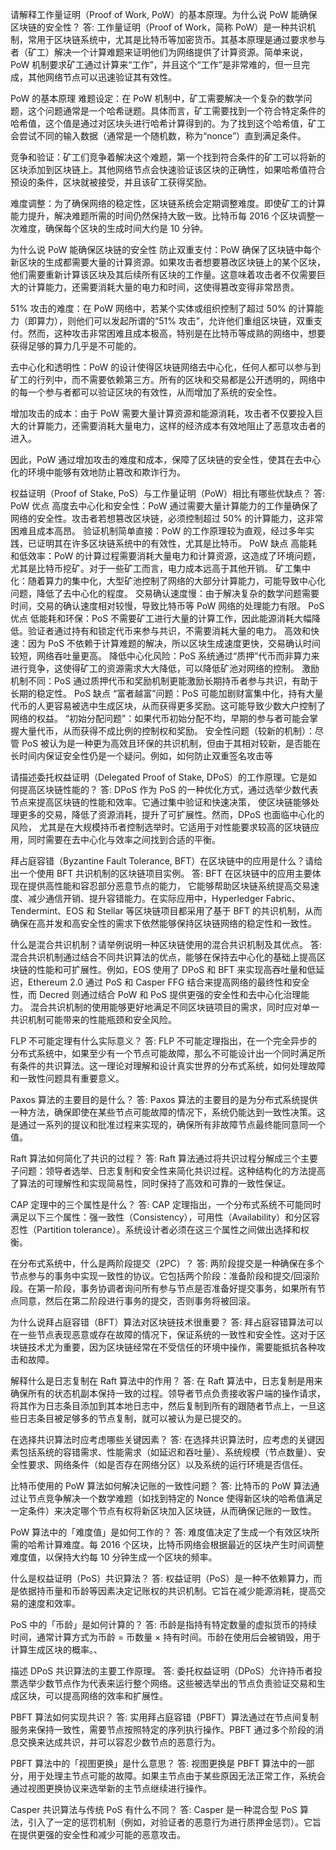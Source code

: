 请解释工作量证明（Proof of Work, PoW）的基本原理。为什么说 PoW 能确保区块链的安全性？
答:
工作量证明（Proof of Work，简称 PoW）是一种共识机制，常用于区块链系统中，尤其是比特币等加密货币。其基本原理是通过要求参与者（矿工）解决一个计算难题来证明他们为网络提供了计算资源。简单来说，PoW 机制要求矿工通过计算来“工作”，并且这个“工作”是非常难的，但一旦完成，其他网络节点可以迅速验证其有效性。

PoW 的基本原理
难题设定：在 PoW 机制中，矿工需要解决一个复杂的数学问题，这个问题通常是一个哈希谜题。具体而言，矿工需要找到一个符合特定条件的哈希值，这个值是通过对区块头进行哈希计算得到的。为了找到这个哈希值，矿工会尝试不同的输入数据（通常是一个随机数，称为“nonce”）直到满足条件。

竞争和验证：矿工们竞争着解决这个难题，第一个找到符合条件的矿工可以将新的区块添加到区块链上。其他网络节点会快速验证该区块的正确性，如果哈希值符合预设的条件，区块就被接受，并且该矿工获得奖励。

难度调整：为了确保网络的稳定性，区块链系统会定期调整难度。即使矿工的计算能力提升，解决难题所需的时间仍然保持大致一致。比特币每 2016 个区块调整一次难度，确保每个区块的生成时间大约是 10 分钟。

为什么说 PoW 能确保区块链的安全性
防止双重支付：PoW 确保了区块链中每个新区块的生成都需要大量的计算资源。如果攻击者想要篡改区块链上的某个区块，他们需要重新计算该区块及其后续所有区块的工作量。这意味着攻击者不仅需要巨大的计算能力，还需要消耗大量的电力和时间，这使得篡改变得非常昂贵。

51% 攻击的难度：在 PoW 网络中，若某个实体或组织控制了超过 50% 的计算能力（即算力），则他们可以发起所谓的“51% 攻击”，允许他们重组区块链，双重支付。然而，这种攻击非常困难且成本极高，特别是在比特币等成熟的网络中，想要获得足够的算力几乎是不可能的。

去中心化和透明性：PoW 的设计使得区块链网络去中心化，任何人都可以参与到矿工的行列中，而不需要依赖第三方。所有的区块和交易都是公开透明的，网络中的每一个参与者都可以验证区块的有效性，从而增加了系统的安全性。

增加攻击的成本：由于 PoW 需要大量计算资源和能源消耗，攻击者不仅要投入巨大的计算能力，还需要消耗大量电力，这样的经济成本有效地阻止了恶意攻击者的进入。

因此，PoW 通过增加攻击的难度和成本，保障了区块链的安全性，使其在去中心化的环境中能够有效地防止篡改和欺诈行为。

权益证明（Proof of Stake, PoS）与工作量证明（PoW）相比有哪些优缺点？
答:
PoW 优点
高度去中心化和安全性：PoW 通过需要大量计算能力的工作量确保了网络的安全性。攻击者若想篡改区块链，必须控制超过 50% 的计算能力，这非常困难且成本高昂。
验证机制简单直接：PoW 的工作原理较为直观，经过多年实践，已证明其在许多区块链系统中的有效性，尤其是比特币。
PoW 缺点
高能耗和低效率：PoW 的计算过程需要消耗大量电力和计算资源，这造成了环境问题，尤其是比特币挖矿。对于一些矿工而言，电力成本远高于其他开销。
矿工集中化：随着算力的集中化，大型矿池控制了网络的大部分计算能力，可能导致中心化问题，降低了去中心化的程度。
交易确认速度慢：由于解决复杂的数学问题需要时间，交易的确认速度相对较慢，导致比特币等 PoW 网络的处理能力有限。
PoS 优点
低能耗和环保：PoS 不需要矿工进行大量的计算工作，因此能源消耗大幅降低。验证者通过持有和锁定代币来参与共识，不需要消耗大量的电力。
高效和快速：因为 PoS 不依赖于计算难题的解决，所以区块生成速度更快，交易确认时间较短，网络吞吐量更高。
降低中心化风险：PoS 系统通过“质押”代币而非算力来进行竞争，这使得矿工的资源需求大大降低，可以降低矿池对网络的控制。
激励机制不同：PoS 通过质押代币和奖励机制更能激励长期持币者参与共识，有助于长期的稳定性。
PoS 缺点
“富者越富”问题：PoS 可能加剧财富集中化，持有大量代币的人更容易被选中生成区块，从而获得更多奖励。这可能导致少数大户控制了网络的权益。
“初始分配问题”：如果代币初始分配不均，早期的参与者可能会掌握大量代币，从而获得不成比例的控制权和奖励。
安全性问题（较新的机制）：尽管 PoS 被认为是一种更为高效且环保的共识机制，但由于其相对较新，是否能在长时间内保证安全性仍是一个疑问。例如，如何防止双重签名攻击等


请描述委托权益证明（Delegated Proof of Stake, DPoS）的工作原理。它是如何提高区块链性能的？
答:
DPoS 作为 PoS 的一种优化方式，通过选举少数代表节点来提高区块链的性能和效率。它通过集中验证和快速决策，
使区块链能够处理更多的交易，降低了资源消耗，提升了可扩展性。然而，DPoS 也面临中心化的风险，
尤其是在大规模持币者控制选举时。它适用于对性能要求较高的区块链应用，同时需要在去中心化与效率之间找到合适的平衡。

拜占庭容错（Byzantine Fault Tolerance, BFT）在区块链中的应用是什么？请给出一个使用 BFT 共识机制的区块链项目实例。
答:
BFT 在区块链中的应用主要体现在提供高性能和容忍部分恶意节点的能力，
它能够帮助区块链系统提高交易速度、减少通信开销、提升容错能力。在实际应用中，Hyperledger Fabric、Tendermint、EOS 和 Stellar 
等区块链项目都采用了基于 BFT 的共识机制，从而确保在高并发和高安全性的需求下依然能够保持区块链网络的稳定性和一致性。

什么是混合共识机制？请举例说明一种区块链使用的混合共识机制及其优点。
答:
混合共识机制通过结合不同共识算法的优点，能够在保持去中心化的基础上提高区块链的性能和可扩展性。例如，EOS 使用了 DPoS 和 BFT 来实现高吞吐量和低延迟，Ethereum 2.0 通过 PoS 和 Casper FFG 结合来提高网络的最终性和安全性，而 Decred 则通过结合 PoW 和 PoS 提供更强的安全性和去中心化治理能力。
混合共识机制的使用能够更好地满足不同区块链项目的需求，同时应对单一共识机制可能带来的性能瓶颈和安全风险。

FLP 不可能定理有什么实际意义？
答:
FLP 不可能定理指出，在一个完全异步的分布式系统中，如果至少有一个节点可能故障，那么不可能设计出一个同时满足所有条件的共识算法。这一理论对理解和设计真实世界的分布式系统，如何处理故障和一致性问题具有重要意义。

Paxos 算法的主要目的是什么？
答:
Paxos 算法的主要目的是为分布式系统提供一种方法，确保即使在某些节点可能故障的情况下，系统仍能达到一致性决策。这是通过一系列的提议和批准过程来实现的，确保所有非故障节点最终能同意同一个值。

Raft 算法如何简化了共识的过程？
答:
Raft 算法通过将共识过程分解成三个主要子问题：领导者选举、日志复制和安全性来简化共识过程。这种结构化的方法提高了算法的可理解性和实现简易性，同时保持了高效和可靠的一致性保证。

CAP 定理中的三个属性是什么？
答:
CAP 定理指出，一个分布式系统不可能同时满足以下三个属性：强一致性（Consistency），可用性（Availability）和分区容忍性（Partition tolerance）。系统设计者必须在这三个属性之间做出选择和权衡。

在分布式系统中，什么是两阶段提交（2PC）？
答:
两阶段提交是一种确保在多个节点参与的事务中实现一致性的协议。它包括两个阶段：准备阶段和提交/回滚阶段。在第一阶段，事务协调者询问所有参与节点是否准备好提交事务，如果所有节点同意，然后在第二阶段进行事务的提交，否则事务将被回滚。

为什么说拜占庭容错（BFT）算法对区块链技术很重要？
答:
拜占庭容错算法可以在一些节点表现恶意或存在故障的情况下，保证系统的一致性和安全性。这对于区块链技术尤为重要，因为区块链经常在不受信任的环境中操作，需要能抵抗各种攻击和故障。

解释什么是日志复制在 Raft 算法中的作用？
答:
在 Raft 算法中，日志复制是用来确保所有的状态机副本保持一致的过程。领导者节点负责接收客户端的操作请求，将其作为日志条目添加到其本地日志中，然后复制到所有的跟随者节点上，一旦这些日志条目被足够多的节点复制，就可以被认为是已提交的。

在选择共识算法时应考虑哪些关键因素？
答:
在选择共识算法时，应考虑的关键因素包括系统的容错需求、性能需求（如延迟和吞吐量）、系统规模（节点数量）、安全性要求、网络条件（如是否存在网络分区）以及系统的运行环境是否信任。

比特币使用的 PoW 算法如何解决记账的一致性问题？
答:
比特币的 PoW 算法通过让节点竞争解决一个数学难题（如找到特定的 Nonce 使得新区块的哈希值满足一定条件）来决定哪个节点有权将新区块加入区块链，从而确保记账的一致性。

PoW 算法中的「难度值」是如何工作的？
答:
难度值决定了生成一个有效区块所需的哈希计算难度。每 2016 个区块，比特币网络会根据最近的区块产生时间调整难度值，以保持大约每 10 分钟生成一个区块的频率。

什么是权益证明（PoS）共识算法？
答:
权益证明（PoS）是一种不依赖算力，而是依据持币量和币龄等因素决定记账权的共识机制。它旨在减少能源消耗，提高交易的速度和效率。

PoS 中的「币龄」是如何计算的？
答:
币龄是指持有特定数量的虚拟货币的持续时间，通常计算方式为币龄 = 币数量 × 持有时间。币龄在使用后会被销毁，用于计算生成区块的概率。、

描述 DPoS 共识算法的主要工作原理。
答:
委托权益证明（DPoS）允许持币者投票选举少数节点作为代表来运行整个网络。这些被选举出的节点负责验证交易和生成区块，可以提高网络的效率和扩展性。

PBFT 算法如何实现共识？
答:
实用拜占庭容错（PBFT）算法通过在节点间复制服务来保持一致性，需要节点按照特定的序列执行操作。PBFT 通过多个阶段的消息交换来达成共识，并可以容忍少数节点的恶意行为。

PBFT 算法中的「视图更换」是什么意思？
答:
视图更换是 PBFT 算法中的一部分，用于处理主节点可能的故障。如果主节点由于某些原因无法正常工作，系统会通过视图更换协议来选举新的主节点继续进行操作。

Casper 共识算法与传统 PoS 有什么不同？
答:
Casper 是一种混合型 PoS 算法，引入了一定的惩罚机制（例如，对验证者的恶意行为进行质押金惩罚）。它旨在提供更强的安全性和减少可能的恶意攻击。